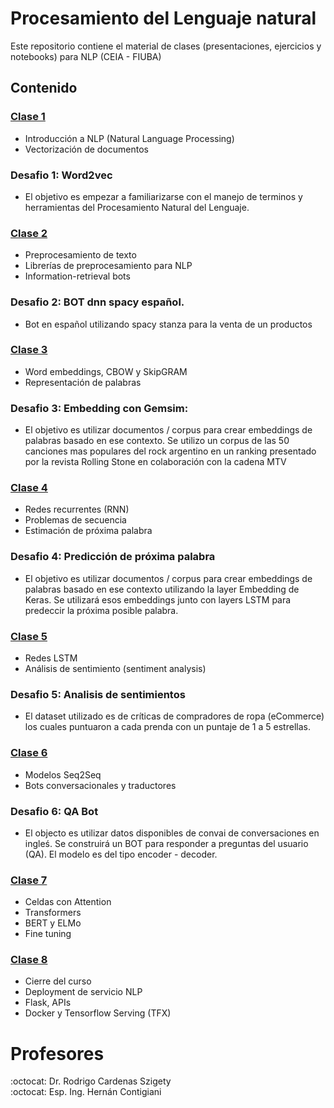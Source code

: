 # Procesamiento del Lenguaje natural

Este repositorio contiene el material de clases (presentaciones, ejercicios y notebooks) para NLP (CEIA - FIUBA)

## Contenido

### [Clase 1](clase_1/README.md)

- Introducción a NLP (Natural Language Processing)
- Vectorización de documentos
### Desafio 1: Word2vec
- El objetivo es empezar a familiarizarse con el manejo de terminos y herramientas del Procesamiento Natural del Lenguaje.

### [Clase 2](clase_2/README.md)

- Preprocesamiento de texto
- Librerías de preprocesamiento para NLP
- Information-retrieval bots
### Desafio 2: BOT dnn spacy español. 
- Bot en español utilizando spacy stanza para la venta de un productos

### [Clase 3](clase_3/README.md)

- Word embeddings, CBOW y SkipGRAM
- Representación de palabras
### Desafio 3: Embedding con Gemsim:
- El objetivo es utilizar documentos / corpus para crear embeddings de palabras basado en ese contexto. Se utilizo un corpus de las 50 canciones mas populares del rock argentino en un ranking presentado por la revista Rolling Stone en colaboración con la cadena MTV

### [Clase 4](clase_4/README.md)

- Redes recurrentes (RNN)
- Problemas de secuencia
- Estimación de próxima palabra
### Desafio 4: Predicción de próxima palabra
- El objetivo es utilizar documentos / corpus para crear embeddings de palabras basado en ese contexto utilizando la layer Embedding de Keras. Se utilizará esos embeddings junto con layers LSTM para predeccir la próxima posible palabra.

### [Clase 5](clase_5/README.md)

- Redes LSTM
- Análisis de sentimiento (sentiment analysis)
### Desafio 5: Analisis de sentimientos
- El dataset utilizado es de críticas de compradores de ropa (eCommerce) los cuales puntuaron a cada prenda con un puntaje de 1 a 5 estrellas.

### [Clase 6](clase_6/README.md)

- Modelos Seq2Seq
- Bots conversacionales y traductores
### Desafio 6: QA Bot
- El objecto es utilizar datos disponibles de convai de conversaciones en ingleś. Se construirá un BOT para responder a preguntas del usuario (QA). El modelo es del tipo encoder - decoder.

### [Clase 7](clase_7/README.md)

- Celdas con Attention
- Transformers
- BERT y ELMo
- Fine tuning

### [Clase 8](clase_8/README.md)

- Cierre del curso
- Deployment de servicio NLP
- Flask, APIs
- Docker y Tensorflow Serving (TFX)

# Profesores

:octocat: Dr. Rodrigo Cardenas Szigety\
:octocat: Esp. Ing. Hernán Contigiani
